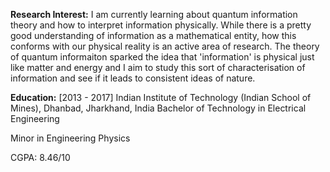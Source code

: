**Research Interest:** I am currently learning about quantum information theory and how to interpret information physically. While there is a pretty good understanding of information as a mathematical entity, how this conforms with our physical reality is an active area of research. The theory of quantum informaiton sparked the idea that 'information' is physical just like matter and energy and I aim to study this sort of characterisation of information and see if it leads to consistent ideas of nature.

**Education:**
[2013 - 2017]
Indian Institute of Technology (Indian School of Mines), Dhanbad, Jharkhand, India
Bachelor of Technology in Electrical Engineering

Minor in Engineering Physics

CGPA: 8.46/10
